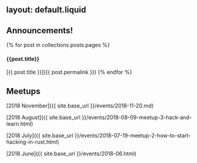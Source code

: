 layout: default.liquid
---
## Announcements!

{% for post in collections.posts.pages %}
#### {{post.title}}

[{{ post.title }}]({{ post.permalink }})
{% endfor %}

## Meetups

[2018 November]({{ site.base_url }}/events/2018-11-20.md)

[2018 August]({{ site.base_url }}/events/2018-08-09-meetup-3-hack-and-learn.html)

[2018 July]({{ site.base_url }}/events/2018-07-19-meetup-2-how-to-start-hacking-in-rust.html)

[2018 June]({{ site.base_url }}/events/2018-06.html)
